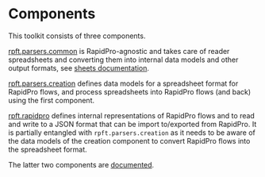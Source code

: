 # Components

This toolkit consists of three components.

[rpft.parsers.common] is RapidPro-agnostic and takes care of reader spreadsheets and converting them into internal data models and other output formats, see [sheets documentation](sheets.md).

[rpft.parsers.creation] defines data models for a spreadsheet format for RapidPro flows, and process spreadsheets into RapidPro flows (and back) using the first component.

[rpft.rapidpro] defines internal representations of RapidPro flows and to read and write to a JSON format that can be import to/exported from RapidPro. It is partially entangled with `rpft.parsers.creation` as it needs to be aware of the data models of the creation component to convert RapidPro flows into the spreadsheet format.

The latter two components are [documented](rapidpro.md).


[rpft.parsers.common]: /src/rpft/parsers/common
[rpft.parsers.creation]: /src/rpft/parsers/creation
[rpft.rapidpro]: /src/rpft/rapidpro
